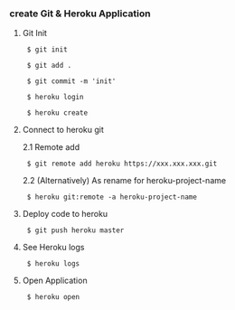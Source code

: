 ### create Git & Heroku Application

1. Git Init

        $ git init

        $ git add .

        $ git commit -m 'init'

        $ heroku login

        $ heroku create

2. Connect to heroku git

    2.1 Remote add

        $ git remote add heroku https://xxx.xxx.xxx.git

    2.2 (Alternatively) As rename for heroku-project-name

        $ heroku git:remote -a heroku-project-name

3. Deploy code to heroku

        $ git push heroku master

4. See Heroku logs

        $ heroku logs

5. Open Application

        $ heroku open